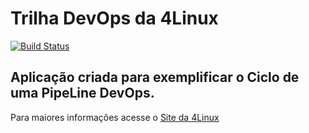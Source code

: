 # Trilha DevOps da 4Linux

<!-- Altere a Flag abaixo com sua URL do Travis -->
[![Build Status](https://travis-ci.org/patrickimelo/DevOpsLab-HelloWorld.svg?branch=master)](https://travis-ci.org/patrickimelo/DevOpsLab-HelloWorld)

## Aplicação criada para exemplificar o Ciclo de uma PipeLine DevOps.


Para maiores informações acesse o [Site da 4Linux](https://www.4linux.com.br/cursos/devops)

